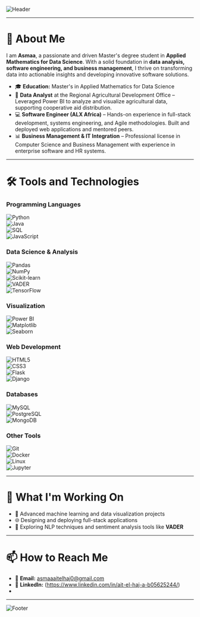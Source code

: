 ![Header](https://capsule-render.vercel.app/api?type=waving&color=gradient&height=200&section=header&text=Hello%20World!%20I'm%20Asmaa%20%F0%9F%91%8B&fontSize=40&fontAlignY=40)

---

# 👋 About Me

I am **Asmaa**, a passionate and driven Master's degree student in **Applied Mathematics for Data Science**. With a solid foundation in **data analysis, software engineering, and business management**, I thrive on transforming data into actionable insights and developing innovative software solutions.

- 🎓 **Education:** Master's in Applied Mathematics for Data Science  
- 💼 **Data Analyst** at the Regional Agricultural Development Office – Leveraged Power BI to analyze and visualize agricultural data, supporting cooperative aid distribution.  
- 💻 **Software Engineer (ALX Africa)** – Hands-on experience in full-stack development, systems engineering, and Agile methodologies. Built and deployed web applications and mentored peers.  
- 📊 **Business Management & IT Integration** – Professional license in Computer Science and Business Management with experience in enterprise software and HR systems.  

---

# 🛠️ Tools and Technologies

### Programming Languages  
![Python](https://img.shields.io/badge/Python-3776AB?style=for-the-badge&logo=python&logoColor=white)  
![Java](https://img.shields.io/badge/Java-ED8B00?style=for-the-badge&logo=openjdk&logoColor=white)  
![SQL](https://img.shields.io/badge/SQL-4479A1?style=for-the-badge&logo=mysql&logoColor=white)  
![JavaScript](https://img.shields.io/badge/JavaScript-F7DF1E?style=for-the-badge&logo=javascript&logoColor=black)  

### Data Science & Analysis  
![Pandas](https://img.shields.io/badge/Pandas-150458?style=for-the-badge&logo=pandas&logoColor=white)  
![NumPy](https://img.shields.io/badge/NumPy-013243?style=for-the-badge&logo=numpy&logoColor=white)  
![Scikit-learn](https://img.shields.io/badge/Scikit--learn-F7931E?style=for-the-badge&logo=scikit-learn&logoColor=white)  
![VADER](https://img.shields.io/badge/VADER-4b8bbe?style=for-the-badge&logo=python&logoColor=white)  
![TensorFlow](https://img.shields.io/badge/TensorFlow-FF6F00?style=for-the-badge&logo=tensorflow&logoColor=white)  

### Visualization  
![Power BI](https://img.shields.io/badge/Power%20BI-F2C811?style=for-the-badge&logo=powerbi&logoColor=black)  
![Matplotlib](https://img.shields.io/badge/Matplotlib-11557C?style=for-the-badge&logo=python&logoColor=white)  
![Seaborn](https://img.shields.io/badge/Seaborn-4b8bbe?style=for-the-badge&logo=python&logoColor=white)  

### Web Development  
![HTML5](https://img.shields.io/badge/HTML5-E34F26?style=for-the-badge&logo=html5&logoColor=white)  
![CSS3](https://img.shields.io/badge/CSS3-1572B6?style=for-the-badge&logo=css3&logoColor=white)  
![Flask](https://img.shields.io/badge/Flask-000000?style=for-the-badge&logo=flask&logoColor=white)  
![Django](https://img.shields.io/badge/Django-092E20?style=for-the-badge&logo=django&logoColor=white)  

### Databases  
![MySQL](https://img.shields.io/badge/MySQL-4479A1?style=for-the-badge&logo=mysql&logoColor=white)  
![PostgreSQL](https://img.shields.io/badge/PostgreSQL-336791?style=for-the-badge&logo=postgresql&logoColor=white)  
![MongoDB](https://img.shields.io/badge/MongoDB-47A248?style=for-the-badge&logo=mongodb&logoColor=white)  

### Other Tools  
![Git](https://img.shields.io/badge/Git-F05032?style=for-the-badge&logo=git&logoColor=white)  
![Docker](https://img.shields.io/badge/Docker-2496ED?style=for-the-badge&logo=docker&logoColor=white)  
![Linux](https://img.shields.io/badge/Linux-FCC624?style=for-the-badge&logo=linux&logoColor=black)  
![Jupyter](https://img.shields.io/badge/Jupyter-F37626?style=for-the-badge&logo=jupyter&logoColor=white)  

---

# 🌱 What I'm Working On

- 🚀 Advanced machine learning and data visualization projects  
- 🌐 Designing and deploying full-stack applications  
- 🧠 Exploring NLP techniques and sentiment analysis tools like **VADER**  

---

# 📫 How to Reach Me

- 📧 **Email:** asmaaaitelhaj0@gmail.com  
- 💼 **LinkedIn:** (https://www.linkedin.com/in/ait-el-haj-a-b05625244/) 
-  

---

![Footer](https://capsule-render.vercel.app/api?section=footer&type=waving&color=gradient)
